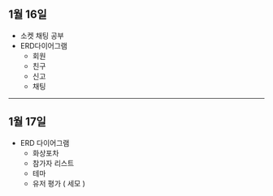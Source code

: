 ## 1월 16일
- 소켓 채팅 공부
- ERD다이어그램
    - 회원
    - 친구
    - 신고
    - 채팅

---
## 1월 17일
- ERD 다이어그램
    - 화상포차
    - 참가자 리스트
    - 테마
    - 유저 평가 ( 세모 )
